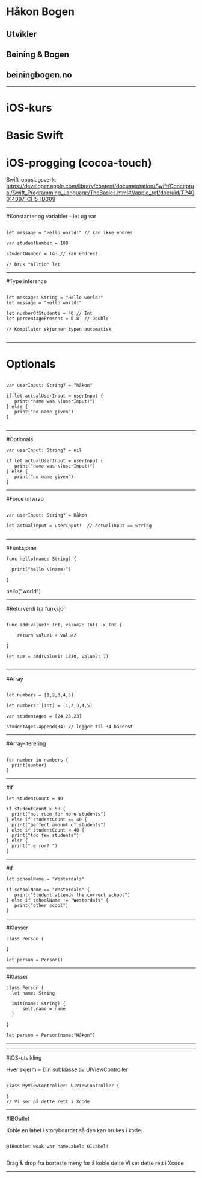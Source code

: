 
# Håkon Bogen
## Utvikler
## Beining & Bogen
## beiningbogen.no

---

# iOS-kurs

# Basic Swift
# iOS-progging (cocoa-touch)

Swift-oppslagsverk:
https://developer.apple.com/library/content/documentation/Swift/Conceptual/Swift_Programming_Language/TheBasics.html#//apple_ref/doc/uid/TP40014097-CH5-ID309

---
#Konstanter og variabler - let og var

```

let message = "Hello world!" // kan ikke endres

var studentNumber = 100

studentNumber = 143 // kan endres!

// bruk "alltid" let

```

---

#Type inference

```

let message: String = "Hello world!"
let message = "Hello world!"

let numberOfStudents = 40 // Int
let percentagePresent = 0.8  // Double

// Kompilator skjønner typen automatisk


```

---
# Optionals

```

var userInput: String? = "håkon"

if let actualUserInput = userInput {
   print("name was \(userInput)")
} else {
   print("no name given")
}


```

---

#Optionals

```
var userInput: String? = nil

if let actualUserInput = userInput {
   print("name was \(userInput)")
} else {
   print("no name given")
}
```
---
#Force unwrap

```

var userInput: String? = Håkon

let actualInput = userInput!  // actualInput == String


```

---

#Funksjoner

```
func hello(name: String) {

  print("hello \(name)")

}
```

hello("world")


---
#Returverdi fra funksjon

```

func add(value1: Int, value2: Int) -> Int {

    return value1 + value2

}

let sum = add(value1: 1330, value2: 7)


```

---

#Array

```

let numbers = [1,2,3,4,5]

let numbers: [Int] = [1,2,3,4,5]

var studentAges = [24,23,23]

studentAges.append(34) // legger til 34 bakerst

```

---
#Array-iterering

```

for number in numbers {
  print(number)
}

```
---

#if

```
let studentCount = 40

if studentCount > 50 {
  print("not room for more students")
} else if studentCount == 40 {
  print("perfect amount of students")
} else if studentCount < 40 {
  print("too few students")
} else {
  print(" error? ")
}
```
---
#if

```
let schoolName = "Westerdals"

if schoolName == "Westerdals" {
   print("Student attends the correct school")
} else if schoolName != "Westerdals" {
   print("other scool")
}
```

---
#Klasser

```
class Person {

}

let person = Person()

```
---
#Klasser
```
class Person {
  let name: String

  init(name: String) {
      self.name = name
  }

}

let person = Person(name:"Håkon")

```

---

---
#iOS-utvikling


Hver skjerm = Din subklasse av UIViewController

```

class MyViewController: UIViewController {

}
// Vi ser på dette rett i Xcode

```

---
#IBOutlet

Koble en label i storyboardet så den kan brukes i kode:

```

@IBoutlet weak var nameLabel: UILabel!


```

Drag & drop fra borteste meny for å koble dette
Vi ser dette rett i Xcode

---
